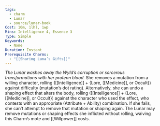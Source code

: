 ```yaml
---
tags:
  - charm
  - Lunar
  - source/lunar-book
Cost: 10m, 1lhl, 1wp
Mins: Intelligence 4, Essence 3
Type: Simple
Keywords:
  - None
Duration: Instant
Prerequisite Charms:
  - "[[Sharing Luna’s Gifts]]"
---
```

*The Lunar washes away the Wyld’s corruption or sorcerous transformations with her protean blood.*
She removes a mutation from a willing character, rolling ([[Intelligence]] + {Lore, [[Medicine]], or Occult}) against difficulty (mutation’s dot rating).
Alternatively, she can undo a shaping effect that alters the body, rolling ([[Intelligence]] + {Lore, [[Medicine]], or Occult}) against the character who used the effect, who contests with an appropriate (Attribute + Ability) combination. If she fails, she can’t attempt to remove that mutation or shaping again. The Lunar may remove mutations or shaping effects she inflicted without rolling, waiving this Charm’s mote and [[Willpower]] costs.